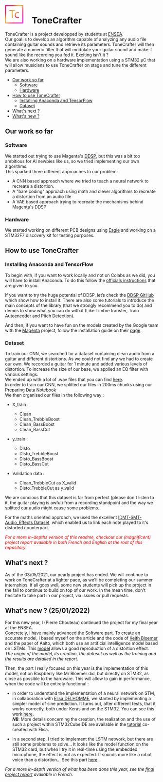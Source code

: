 <h1 align=left><img src="ToneCrafter_logo.png" width="60">&emsp;ToneCrafter</h1>

ToneCrafter is a project developped by students at [ENSEA](https://www.ensea.fr/).  
Our goal is to develop an algorithm capable of analyzing any audio file containing guitar sounds and retrieve its parameters. ToneCrafter will then generate a numeric filter that will modulate your guitar sound and make it sound like the recording you fed it. Exciting isn't it ?  
We are also working on a hardware implementation using a STM32 µC that will allow musicians to use ToneCrafter on stage and tune the different parameters.

- [Our work so far](#our-work-so-far)
  * [Software](#software)
  * [Hardware](#hardware)
- [How to use ToneCrafter](#how-to-use-tonecrafter)
  * [Installing Anaconda and TensorFlow](#installing-anaconda-and-tensorflow)
  * [Dataset](#dataset)
- [What's next ?](#whats-next-)
- [What's new ?](#whats-new--25012022)

## Our work so far
### Software
We started out trying to use Magenta's [DDSP](https://www.github.com/magenta/ddsp), but this was a bit too ambitious for AI newbies like us, so we tried implementing our own algorithms.  
This sparked three different approaches to our problem:  
  * A CNN based approach where we tried to teach a neural network to recreate a distortion.
  * A "bare coding" approach using math and clever algorithms to recreate a distortion from an audio file
  * A VAE based approach trying to recreate the mechanisms behind Magenta's DDSP

### Hardware
We started working on different PCB designs using [Eagle](https://www.autodesk.com/products/eagle/overview) and working on a STM32F7 discovery kit for testing purposes.

## How to use ToneCrafter
### Installing Anaconda and TensorFlow
To begin with, if you want to work locally and not on Colabs as we did, you will have to install Anaconda.
To do this follow the [officials instructions](https://docs.anaconda.com/anaconda/user-guide/tasks/tensorflow/) that are given to you.  

If you want to try the huge potential of DDSP, let’s check the [DDSP GitHub](https://github.com/magenta/ddsp) which show how to install it.
There are also some tutorials to introduce the main concepts of the library (that we strongly recommend you to do) and demos to show what you can do with it (Like Timbre transfer, Train Autoencoder and Pitch Detection).


And then, if you want to have fun on the models created by the Google team with the [Magenta](https://magenta.tensorflow.org/) project, follow the installation guide on their [page](https://github.com/magenta/magenta).


### Dataset
To train our CNN, we searched for a dataset containing clean audio from a guitar and different distortions. As we could not find any we had to create our own. We recorded a guitar for 1 minute and added various levels of distortion. To increase the size of our base, we applied an EQ filter with various settings.  
We ended up with a lot of .wav files that you can find [here](https://github.com/ToneCrafter-Team/ToneCrafter/tree/main/Software/CNN%20Models/Dataset).  
In order to train our CNN, we splitted our files in 200ms chunks using our [Preparing Data Notebook](https://github.com/ToneCrafter-Team/ToneCrafter/blob/main/Software/CNN%20Models/Preparing_Data.ipynb)  
We then organised our files in the following way :  

- X_train :  
  * Clean  
  * Clean_TrebbleBoost  
  * Clean_BassBoost  
  * Clean_BassCut  

- y_train :
  * Disto  
  * Disto_TrebbleBoost  
  * Disto_BassBoost  
  * Disto_BassCut  

- Validation data :
  * Clean_TrebbleCut as X_valid  
  * Disto_TrebbleCut as y_valid  

We are concious that this dataset is far from perfect (please don't listen to it, the guitar playing is awful) from a recording standpoint and the way we splitted our audio might cause some problems.

For the maths oriented approach, we used the excellent [IDMT-SMT-Audio_Effects Dataset](https://www.idmt.fraunhofer.de/en/business_units/m2d/smt/audio_effects.html), which enabled us to link each note played to it's distorted counterpart.  

<span style="color:red"> *For a more in-depths version of this readme, checkout our (magnificent) project report available in both French and English at the root of this repository*</span>
## What's next ?
As of the 03/05/2021, our yearly project has ended. We will continue to work on ToneCrafter at a lighter pace, as we'll be completing our summer internships. If all goes well, some new students will pick up the project in the fall to continue to build on top of our work. In the mean time, don't hesitate to take part in our project, via issues or pull requests.  

## What's new ? (25/01/2022)
For this new year, I (Pierre Chouteau) continued the project for my final year at the ENSEA.    
Concretely, I have mainly advanced the Software part. To create an accurate model, I based myself on the article and the code of [Keith Bloemer](https://github.com/GuitarML) and the paper of Aalto, which both use an artificial intelligence model based on LSTMs. This  [model](https://github.com/PierreChouteau/ToneCrafter/tree/main/Software/Effect%20Reproduction/LSTM%20Model) allows a good reproduction of a distortion effect.    
*The origin of the model, its creation, the dataset as well as the training and the results are detailed in the report.*

Then, the part I really focused on this year is the implementation of this model, not on Raspberry like Mr Bloemer did, but directly on STM32, as close as possible to the hardware. This will allow to gain in performance, when the code will be entirely functional :

* In order to understand the implementation of a neural network on STM, in collaboration with [Elisa DELHOMME](https://github.com/elisadelh), we started by implementing a simpler model of sine prediction. It turns out, after different tests, that it works correctly, both under Keras and on the STM32. You can see this work [here](https://github.com/PierreChouteau/ToneCrafter/tree/main/Software/Implementation%20on%20STM32/Sinus%20Prediction%20on%20STM).   
***NB***: More details concerning the creation, the realization and the use of such a project within STM32CubeIDE are available in the [tutorial](https://github.com/PierreChouteau/ToneCrafter/blob/main/Report/tutoriel_X-Cube_AI.pdf) co-created with Elisa.   

* In a second step, I tried to implement the LSTM network, but there are still some problems to solve... 
It looks like the model function on the STM32 card, but when I try it in real-time using the embedded microphone, the effect is not as expected. It sounds more like a robot voice than a distortion... See this part [here](https://github.com/PierreChouteau/ToneCrafter/tree/main/Software/Implementation%20on%20STM32/ToneCrafter%20on%20STM).

*For a more in-depth version of what has been done this year, see the [final project report](https://github.com/PierreChouteau/ToneCrafter/blob/main/Report/2022/%5BFR%5D_Final_Report_2022.pdf) available in French.*

